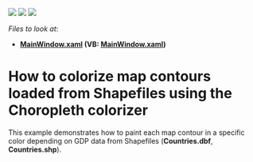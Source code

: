 <!-- default badges list -->
![](https://img.shields.io/endpoint?url=https://codecentral.devexpress.com/api/v1/VersionRange/128571207/14.2.3%2B)
[![](https://img.shields.io/badge/Open_in_DevExpress_Support_Center-FF7200?style=flat-square&logo=DevExpress&logoColor=white)](https://supportcenter.devexpress.com/ticket/details/E4587)
[![](https://img.shields.io/badge/📖_How_to_use_DevExpress_Examples-e9f6fc?style=flat-square)](https://docs.devexpress.com/GeneralInformation/403183)
<!-- default badges end -->
<!-- default file list -->
*Files to look at*:

* **[MainWindow.xaml](./CS/Wpf_MapControl_ChoroplethColorizer/MainWindow.xaml) (VB: [MainWindow.xaml](./VB/Wpf_MapControl_ChoroplethColorizer/MainWindow.xaml))**
<!-- default file list end -->
# How to colorize map contours loaded from Shapefiles using the Choropleth colorizer


<p>This example demonstrates how to paint each map contour in a specific color depending on GDP data from Shapefiles (<strong>Countries.dbf</strong>,<strong> Countries.shp</strong>).<br />
</p>

<br/>


